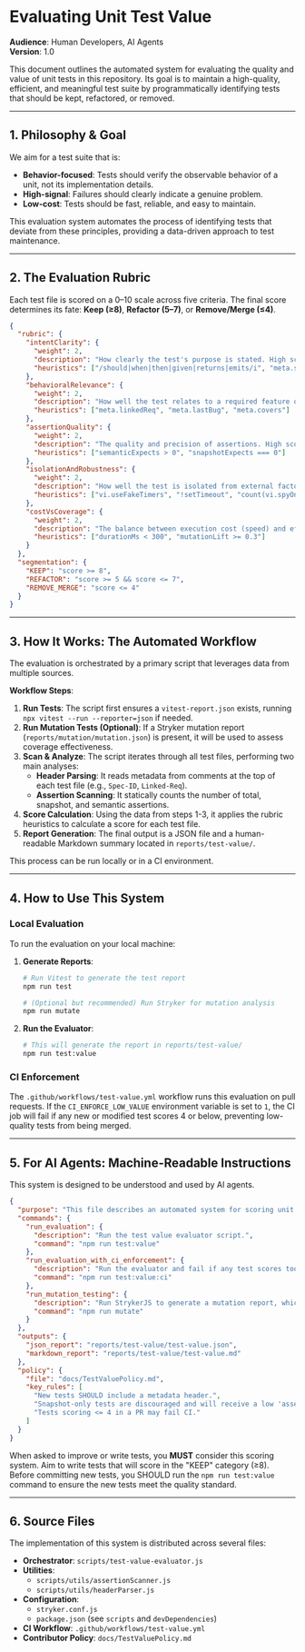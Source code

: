 # Evaluating Unit Test Value

**Audience**: Human Developers, AI Agents  
**Version**: 1.0

This document outlines the automated system for evaluating the quality and value of unit tests in this repository. Its goal is to maintain a high-quality, efficient, and meaningful test suite by programmatically identifying tests that should be kept, refactored, or removed.

---

## 1. Philosophy & Goal

We aim for a test suite that is:

- **Behavior-focused**: Tests should verify the observable behavior of a unit, not its implementation details.
- **High-signal**: Failures should clearly indicate a genuine problem.
- **Low-cost**: Tests should be fast, reliable, and easy to maintain.

This evaluation system automates the process of identifying tests that deviate from these principles, providing a data-driven approach to test maintenance.

---

## 2. The Evaluation Rubric

Each test file is scored on a 0–10 scale across five criteria. The final score determines its fate: **Keep (≥8)**, **Refactor (5–7)**, or **Remove/Merge (≤4)**.

```json
{
  "rubric": {
    "intentClarity": {
      "weight": 2,
      "description": "How clearly the test's purpose is stated. High scores for descriptive titles (e.g., using 'should', 'when', 'given/then') and links to requirements.",
      "heuristics": ["/should|when|then|given|returns|emits/i", "meta.specId", "meta.linkedReq"]
    },
    "behavioralRelevance": {
      "weight": 2,
      "description": "How well the test relates to a required feature or bug fix. High scores for tests linked to a PRD, issue tracker, or bug report.",
      "heuristics": ["meta.linkedReq", "meta.lastBug", "meta.covers"]
    },
    "assertionQuality": {
      "weight": 2,
      "description": "The quality and precision of assertions. High scores for semantic assertions (`.toEqual`, `.toBeCalledWith`). Low scores for snapshot-only tests.",
      "heuristics": ["semanticExpects > 0", "snapshotExpects === 0"]
    },
    "isolationAndRobustness": {
      "weight": 2,
      "description": "How well the test is isolated from external factors and randomness. High scores for using fake timers. Low scores for `setTimeout` or heavy mocking.",
      "heuristics": ["vi.useFakeTimers", "!setTimeout", "count(vi.spyOn) < 4"]
    },
    "costVsCoverage": {
      "weight": 2,
      "description": "The balance between execution cost (speed) and effectiveness (mutation score). High scores for fast tests that kill a high percentage of mutants.",
      "heuristics": ["durationMs < 300", "mutationLift >= 0.3"]
    }
  },
  "segmentation": {
    "KEEP": "score >= 8",
    "REFACTOR": "score >= 5 && score <= 7",
    "REMOVE_MERGE": "score <= 4"
  }
}
```

---

## 3. How It Works: The Automated Workflow

The evaluation is orchestrated by a primary script that leverages data from multiple sources.

**Workflow Steps**:

1.  **Run Tests**: The script first ensures a `vitest-report.json` exists, running `npx vitest --run --reporter=json` if needed.
2.  **Run Mutation Tests (Optional)**: If a Stryker mutation report (`reports/mutation/mutation.json`) is present, it will be used to assess coverage effectiveness.
3.  **Scan & Analyze**: The script iterates through all test files, performing two main analyses:
    - **Header Parsing**: It reads metadata from comments at the top of each test file (e.g., `Spec-ID`, `Linked-Req`).
    - **Assertion Scanning**: It statically counts the number of total, snapshot, and semantic assertions.
4.  **Score Calculation**: Using the data from steps 1-3, it applies the rubric heuristics to calculate a score for each test file.
5.  **Report Generation**: The final output is a JSON file and a human-readable Markdown summary located in `reports/test-value/`.

This process can be run locally or in a CI environment.

---

## 4. How to Use This System

### Local Evaluation

To run the evaluation on your local machine:

1.  **Generate Reports**:

    ```bash
    # Run Vitest to generate the test report
    npm run test

    # (Optional but recommended) Run Stryker for mutation analysis
    npm run mutate
    ```

2.  **Run the Evaluator**:
    ```bash
    # This will generate the report in reports/test-value/
    npm run test:value
    ```

### CI Enforcement

The `.github/workflows/test-value.yml` workflow runs this evaluation on pull requests. If the `CI_ENFORCE_LOW_VALUE` environment variable is set to `1`, the CI job will fail if any new or modified test scores 4 or below, preventing low-quality tests from being merged.

---

## 5. For AI Agents: Machine-Readable Instructions

This system is designed to be understood and used by AI agents.

```json
{
  "purpose": "This file describes an automated system for scoring unit tests based on a quality rubric.",
  "commands": {
    "run_evaluation": {
      "description": "Run the test value evaluator script.",
      "command": "npm run test:value"
    },
    "run_evaluation_with_ci_enforcement": {
      "description": "Run the evaluator and fail if any test scores too low.",
      "command": "npm run test:value:ci"
    },
    "run_mutation_testing": {
      "description": "Run StrykerJS to generate a mutation report, which improves scoring accuracy.",
      "command": "npm run mutate"
    }
  },
  "outputs": {
    "json_report": "reports/test-value/test-value.json",
    "markdown_report": "reports/test-value/test-value.md"
  },
  "policy": {
    "file": "docs/TestValuePolicy.md",
    "key_rules": [
      "New tests SHOULD include a metadata header.",
      "Snapshot-only tests are discouraged and will receive a low 'assertionQuality' score.",
      "Tests scoring <= 4 in a PR may fail CI."
    ]
  }
}
```

When asked to improve or write tests, you **MUST** consider this scoring system. Aim to write tests that will score in the "KEEP" category (≥8). Before committing new tests, you SHOULD run the `npm run test:value` command to ensure the new tests meet the quality standard.

---

## 6. Source Files

The implementation of this system is distributed across several files:

- **Orchestrator**: `scripts/test-value-evaluator.js`
- **Utilities**:
  - `scripts/utils/assertionScanner.js`
  - `scripts/utils/headerParser.js`
- **Configuration**:
  - `stryker.conf.js`
  - `package.json` (see `scripts` and `devDependencies`)
- **CI Workflow**: `.github/workflows/test-value.yml`
- **Contributor Policy**: `docs/TestValuePolicy.md`
